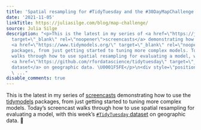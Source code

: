 ```yaml
---
title: 'Spatial resampling for #TidyTuesday and the #30DayMapChallenge'
date: '2021-11-05'
linkTitle: https://juliasilge.com/blog/map-challenge/
source: Julia Silge
description: "<p>This is the latest in my series of <a href=\"https://juliasilge.com/category/tidymodels/\"
  target=\"_blank\" rel=\"noopener\">screencasts</a> demonstrating how to use the
  <a href=\"https://www.tidymodels.org/\" target=\"_blank\" rel=\"noopener\">tidymodels</a>
  packages, from just getting started to tuning more complex models. Today’s screencast
  walks through how to use spatial resampling for evaluating a model, with this week’s
  <a href=\"https://github.com/rfordatascience/tidytuesday\" target=\"_blank\" rel=\"noopener\"><code>#TidyTuesday</code>
  dataset</a> on geographic data. \U0001F5FE</p>\n<div style=\"position: relative;
  \ ..."
disable_comments: true
---
```

<p>This is the latest in my series of <a href="https://juliasilge.com/category/tidymodels/" target="_blank" rel="noopener">screencasts</a> demonstrating how to use the <a href="https://www.tidymodels.org/" target="_blank" rel="noopener">tidymodels</a> packages, from just getting started to tuning more complex models. Today’s screencast walks through how to use spatial resampling for evaluating a model, with this week’s <a href="https://github.com/rfordatascience/tidytuesday" target="_blank" rel="noopener"><code>#TidyTuesday</code> dataset</a> on geographic data. 🗾</p>
<div style="position: relative;  ...